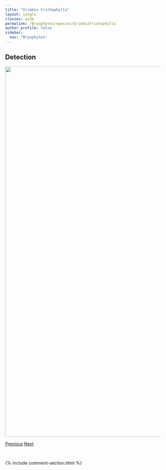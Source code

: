 ```yaml
---
title: "Grimmia trichophylla"
layout: single
classes: wide
permalink: /Bryophytes/species/GrimmiaTrichophylla
author_profile: false
sidebar:
  nav: "Bryophytes"
---
```


<h2>Detection</h2>

<a href="https://drive.google.com/uc?export=view&id=1S5XgK6bN9TTnZO8lJbV1c3mOe7UZ7QvG">
<img src="https://drive.google.com/uc?export=view&id=1S5XgK6bN9TTnZO8lJbV1c3mOe7UZ7QvG" height = "1200" width = "800">
</a>


<a href="/DevelopmentWebsite/Bryophytes/species/GrimmiaMuehlenbeckii" class="pagination--pager" title="Grimmia muehlenbeckii">Previous</a> <a href="/DevelopmentWebsite/Bryophytes/species/GymnocoleaInflata" class="pagination--pager" title="Gymnocolea inflata">Next</a>

<p>&nbsp;</p>

{% include comment-section.html %}
